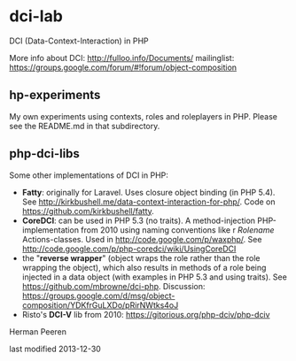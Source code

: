 dci-lab
=======

DCI (Data-Context-Interaction) in PHP

More info about DCI: http://fulloo.info/Documents/
mailinglist: https://groups.google.com/forum/#!forum/object-composition

hp-experiments
--------------
My own experiments using contexts, roles and roleplayers in PHP. Please see the README.md in that subdirectory.

php-dci-libs
------------
Some other implementations of DCI in PHP:

* **Fatty**: originally for Laravel. Uses closure object binding (in PHP 5.4). See http://kirkbushell.me/data-context-interaction-for-php/. Code on https://github.com/kirkbushell/fatty.
* **CoreDCI**: can be used in PHP 5.3 (no traits). A method-injection PHP-implementation from 2010 using naming conventions like r *Rolename* Actions-classes. Used in http://code.google.com/p/waxphp/. See http://code.google.com/p/php-coredci/wiki/UsingCoreDCI
* the "**reverse wrapper**" (object wraps the role rather than the role wrapping the object), which also results in methods of a role being injected in a data object (with examples in PHP 5.3 and using traits). See https://github.com/mbrowne/dci-php. Discussion: https://groups.google.com/d/msg/object-composition/YDKfrGuLXDo/pRirNWtks4oJ
* Risto's **DCI-V** lib from 2010: https://gitorious.org/php-dciv/php-dciv

Herman Peeren

last modified 2013-12-30


